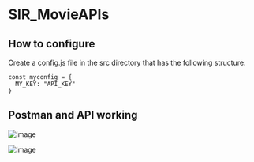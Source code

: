 # SIR_MovieAPIs

## How to configure

Create a config.js file in the src directory that has the following structure:

```
const myconfig = {
  MY_KEY: "API_KEY"
}
```

## Postman and API working

![image](https://github.com/user-attachments/assets/0b5e54d9-9dba-4755-b153-15d50ce2ab41)

![image](https://github.com/user-attachments/assets/4e50ca33-f73c-49cc-b671-ebffd051230c)
